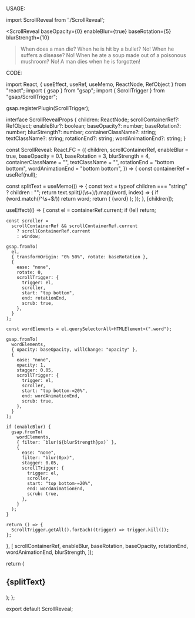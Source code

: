 USAGE:

import ScrollReveal from './ScrollReveal';

<ScrollReveal
baseOpacity={0}
enableBlur={true}
baseRotation={5}
blurStrength={10}

> When does a man die? When he is hit by a bullet? No! When he suffers a disease?
> No! When he ate a soup made out of a poisonous mushroom?
> No! A man dies when he is forgotten!
> </ScrollReveal>

CODE:

import React, { useEffect, useRef, useMemo, ReactNode, RefObject } from "react";
import { gsap } from "gsap";
import { ScrollTrigger } from "gsap/ScrollTrigger";

gsap.registerPlugin(ScrollTrigger);

interface ScrollRevealProps {
children: ReactNode;
scrollContainerRef?: RefObject<HTMLElement>;
enableBlur?: boolean;
baseOpacity?: number;
baseRotation?: number;
blurStrength?: number;
containerClassName?: string;
textClassName?: string;
rotationEnd?: string;
wordAnimationEnd?: string;
}

const ScrollReveal: React.FC<ScrollRevealProps> = ({
children,
scrollContainerRef,
enableBlur = true,
baseOpacity = 0.1,
baseRotation = 3,
blurStrength = 4,
containerClassName = "",
textClassName = "",
rotationEnd = "bottom bottom",
wordAnimationEnd = "bottom bottom",
}) => {
const containerRef = useRef<HTMLHeadingElement>(null);

const splitText = useMemo(() => {
const text = typeof children === "string" ? children : "";
return text.split(/(\s+)/).map((word, index) => {
if (word.match(/^\s+$/)) return word;
return (
<span className="inline-block" key={index}>
{word}
</span>
);
});
}, [children]);

useEffect(() => {
const el = containerRef.current;
if (!el) return;

    const scroller =
      scrollContainerRef && scrollContainerRef.current
        ? scrollContainerRef.current
        : window;

    gsap.fromTo(
      el,
      { transformOrigin: "0% 50%", rotate: baseRotation },
      {
        ease: "none",
        rotate: 0,
        scrollTrigger: {
          trigger: el,
          scroller,
          start: "top bottom",
          end: rotationEnd,
          scrub: true,
        },
      }
    );

    const wordElements = el.querySelectorAll<HTMLElement>(".word");

    gsap.fromTo(
      wordElements,
      { opacity: baseOpacity, willChange: "opacity" },
      {
        ease: "none",
        opacity: 1,
        stagger: 0.05,
        scrollTrigger: {
          trigger: el,
          scroller,
          start: "top bottom-=20%",
          end: wordAnimationEnd,
          scrub: true,
        },
      }
    );

    if (enableBlur) {
      gsap.fromTo(
        wordElements,
        { filter: `blur(${blurStrength}px)` },
        {
          ease: "none",
          filter: "blur(0px)",
          stagger: 0.05,
          scrollTrigger: {
            trigger: el,
            scroller,
            start: "top bottom-=20%",
            end: wordAnimationEnd,
            scrub: true,
          },
        }
      );
    }

    return () => {
      ScrollTrigger.getAll().forEach((trigger) => trigger.kill());
    };

}, [
scrollContainerRef,
enableBlur,
baseRotation,
baseOpacity,
rotationEnd,
wordAnimationEnd,
blurStrength,
]);

return (
<h2 ref={containerRef} className={`my-5 ${containerClassName}`}>
<p
className={`text-[clamp(1.6rem,4vw,3rem)] leading-[1.5] font-semibold ${textClassName}`} >
{splitText}
</p>
</h2>
);
};

export default ScrollReveal;
